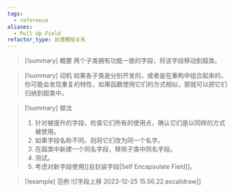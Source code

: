 ```yaml
---
tags:
  - reference
aliases:
  - Pull Up Field
refactor_type: 处理概括关系
---
```

> [!summary] 概要
> 两个子类拥有功能一致的字段，将该字段移动到超类。

> [!summary] 动机
> 如果各子类是分别开发的，或者是在重构中组合起来的，你可能会发现重复的特性，如果函数使用它们的方式相似，那就可以把它们归纳到超类中。

> [!summary] 做法
> 1. 针对被提升的字段，检查它们所有的使用点，确认它们是以同样的方式被使用。
> 2. 如果字段名称不同，则将它们改为同一个名字。
> 3. 在超类中新建一个同名字段，移除子类中同名字段。
> 4. 测试。
> 5. 考虑对新字段使用[[自封装字段|Self Encapsulate Field]]。

> [!example] 范例
> ![[字段上移 2023-12-25 15.56.22.excalidraw]]
